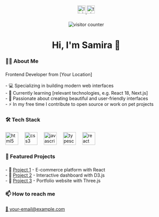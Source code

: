 ###

<div align="center">
  <a href="[your-linkedin-link]">
    <img src="https://img.shields.io/static/v1?message=LinkedIn&logo=linkedin&label=&color=0077B5&logoColor=white&labelColor=&style=for-the-badge" height="25" alt="linkedin logo" />
  </a>
  <a href="[your-telegram-link]">
    <img src="https://img.shields.io/static/v1?message=Telegram&logo=telegram&label=&color=2CA5E0&logoColor=white&labelColor=&style=for-the-badge" height="25" alt="telegram logo" />
  </a>
  
</div>

###

<div align="center">
  <img src="https://visitor-badge.laobi.icu/badge?page_id=yourusername.yourusername&" alt="visitor counter" />
</div>

###

<h1 align="center">Hi, I'm Samira 👋</h1>

###

<h3 align="left">👨‍💻 About Me</h3>

###

<p align="left">
  Frontend Developer from [Your Location]<br><br>
  - 💻 Specializing in building modern web interfaces<br>
  - 🌱 Currently learning [relevant technologies, e.g. React 18, Next.js]<br>
  - 🎨 Passionate about creating beautiful and user-friendly interfaces<br>
  - ⚡️ In my free time I contribute to open source or work on pet projects
</p>

###

<h3 align="left">🛠 Tech Stack</h3>

###

<div align="left">
  <img src="https://cdn.jsdelivr.net/gh/devicons/devicon/icons/html5/html5-original.svg" height="40" alt="html5 logo" />
  <img width="12" />
  <img src="https://cdn.jsdelivr.net/gh/devicons/devicon/icons/css3/css3-original.svg" height="40" alt="css3 logo" />
  <img width="12" />
  <img src="https://cdn.jsdelivr.net/gh/devicons/devicon/icons/javascript/javascript-original.svg" height="40" alt="javascript logo" />
  <img width="12" />
  <img src="https://cdn.jsdelivr.net/gh/devicons/devicon/icons/typescript/typescript-original.svg" height="40" alt="typescript logo" />
  <img width="12" />
  <img src="https://cdn.jsdelivr.net/gh/devicons/devicon/icons/react/react-original.svg" height="40" alt="react logo" />
  <img width="12" />

</div>

###





<h3 align="left">🚀 Featured Projects</h3>

###

<p align="left">
  - 🔗 <a href="[project1-link]">Project 1</a> - E-commerce platform with React<br>
  - 🔗 <a href="[project2-link]">Project 2</a> - Interactive dashboard with D3.js<br>
  - 🔗 <a href="[project3-link]">Project 3</a> - Portfolio website with Three.js
</p>

###

<h3 align="left">📫 How to reach me</h3>

###

<p align="left">
  <a href="mailto:your-email@example.com">📧 your-email@example.com</a>
</p>

